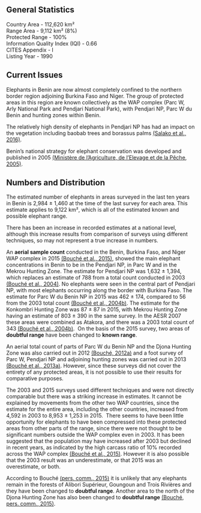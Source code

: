 ## General Statistics

Country Area - 112,620 km²<br />
Range Area - 9,112 km² (8%)<br />
Protected Range - 100%<br />
Information Quality Index (IQI) - 0.66<br />
CITES Appendix - I<br />
Listing Year -  1990

## Current Issues

Elephants in Benin are now almost completely confined to the northern border region adjoining Burkina Faso and Niger. The group of protected areas in this region are known collectively as the WAP complex (Parc W, Arly National Park and Pendjari National Park), with Pendjari NP, Parc W du Benin and hunting zones within Benin. 

The relatively high density of elephants in Pendjari NP has had an impact on the vegetation including baobab trees and borassus palms [(Salako et al., 2016)](/references#s).

Benin’s national strategy for elephant conservation was developed and published in 2005 [(Ministère de l’Agriculture, de l’Elevage et de la Pêche, 2005)](/references#m).

## Numbers and Distribution

The estimated number of elephants in areas surveyed in the last ten years in Benin is 2,984 ± 1,460 at the time of the last survey for each area. This estimate applies to 9,122 km², which is all of the estimated known and possible elephant range.

There has been an increase in recorded estimates at a national level, although this increase results from comparison of surveys using different techniques, so may not represent a true increase in numbers. 

An **aerial sample count** conducted in the Benin, Burkina Faso, and Niger WAP complex in 2015 [(Bouché et al., 2015)](/references#b), showed the main elephant concentrations in Benin to be in the Pendjari NP, in Parc W and in the Mekrou Hunting Zone. The estimate for Pendjari NP was 1,632 ± 1,394, which replaces an estimate of 788 from a total count conducted in 2003 [(Bouché et al., 2004)](/references#b). No elephants were seen in the central part of Pendjari NP, with most elephants occurring along the border with Burkina Faso. The estimate for Parc W du Benin NP in 2015 was 462 ± 174, compared to 56 from the 2003 total count [(Bouché et al., 2004b)](/references#b). The estimate for the Konkombri Hunting Zone was 87 ± 87 in 2015, with Mekrou Hunting Zone having an estimate of 803 ± 390 in the same survey. In the AESR 2007 these areas were combined as Atakora, and there was a 2003 total count of 343 [(Bouché et al., 2004b)](/references#b).  On the basis of the 2015 survey, two areas of **doubtful range** have been changed to **known range**.

An aerial total count of parts of Parc W du Benin NP and the Djona Hunting Zone was also carried out in 2012 [(Bouché, 2012a)](/references#b) and a foot survey of Parc W, Pendjari NP and adjoining hunting zones was carried out in 2013 [(Bouché et al., 2013a)](/references#b). However, since these surveys did not cover the entirety of any protected areas, it is not possible to use their results for comparative purposes.

The 2003 and 2015 surveys used different techniques and were not directly comparable but there was a striking increase in estimates. It cannot be explained by movements from the other two WAP countries, since the estimate for the entire area, including the other countries, increased from 4,592 in 2003 to 8,953 ± 1,253 in 2015.  There seems to have been little opportunity for elephants to have been compressed into these protected areas from other parts of the range, since there were not thought to be significant numbers outside the WAP complex even in 2003. It has been suggested that the population may have increased after 2003 but declined in recent years, as indicated by the high carcass ratio of 10% recorded across the WAP complex [(Bouché et al., 2015)](/references#b). However it is also possible that the 2003 result was an underestimate, or that 2015 was an overestimate, or both.

According to Bouché [(pers. comm., 2015)](/references#p) it is unlikely that any elephants remain in the forests of Alibori Supérieur, Goungoun and Trois Rivières and they have been changed to **doubtful range**. Another area to the north of the Djona Hunting Zone has also been changed to **doubtful range** [(Bouché, pers. comm., 2015)](/references#b).
